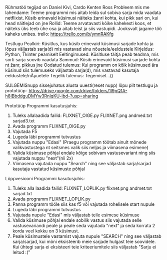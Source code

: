 Rühmatöö tegijad on Daniel Kivi, Cardo Kenten Ross
Probleem mis me lahendame: Teeme programmi mis aitab leida sul sobiva sarja mida vaadata netflixist. Küsib erinevaid küsimusi näiteks žanri kohta, kui pikk sari on, kui head näitlejad on jne
Rollid: Teeme arvatavasti kõike kahekesti koos, et näiteks üks teeb ühe osa ja aitab teist ja siis vastupidi. Jooksvalt jagame töö kaheks umbes. 
trello: https://trello.com/b/ymnRAKfg

Testlugu
Pealkiri: Küsitlus, kus küsib erinevaid küsimusi sarjade kohta ja lõpus väljastab
sarja(d) mis vastavad sinu nõuetele/eeldustele
Kirjeldus: Python, Tkinter peamiselt
Eeltingimused: Küsitluse täitja peab teadma, mis sorti sarja soovib vaadata
Sammud: Küsib erinevaid küsimusi sarjade kohta nt žanr, pikkus jne
Oodatud tulemus: Kui programm on kõik küsimused ära küsinud siis tulemuseks väljastab
sarja(d), mis vastavad kasutaja eeldustele/nÃµuetele
Tegelik tulemus: Tegemisel...()


SULGEMISnupp
sissejuhatus
alusta uuesti(reset nupp)
lõpu pilt
testlugu ja prototüüp- https://drive.google.com/drive/folders/1l9pQ1A-h8IBbddguDMYw3RnlqKU-ibd-?usp=sharing

Prototüüp Programmi kasutusjuhis:
1. Tuleks allalaadida failid:
    FLIXNET_OIGE.py
    FLIXNET.png
    andmed.txt
    sarjad3.txt
2. Avada programm FLIXNET_OIGE.py
3. Vajutada F5
4. Lugeda läbi programmi tutvustus
5. Vajutada nuppu "Edasi"
(Praegu programm töötab ainult mõnede valikvastustega nt seitsmes valik siis neljas ja viimasena esimene)
6. Valida küsimuse põhjal endale kõige sobivam vastusevariant ning siis vajutada nuppu "next"(nii 2x)
7. Viimasena vajutada nuppu "Search" ning see väljastab sarja/sarjad kasutaja vastatud küsimuste põhjal

Lõppvesiooni Programmi kasutusjuhis:
1. Tuleks alla laadida failid:
FLIXNET_LOPLIK.py
flixnet.png
andmet.txt
sarjad.txt
2. Avada programm FLIXNET_LOPLIK.py
3. Panna programm tööle siis kas f5 või vajutada rohelisele start nupule
4. Lugeda läbi programmi tutvustus
5. Vajutada nupule "Edasi" mis väljastab teile esimese küsimuse
6. Valida küsimuse põhjal endale sobilik vastus siis vajutada selle vastusevariandi peale ja peale seda vajutada "next" ja seda korrata 2 korda veel kokku on 3 küsimust.
7. Peale küsimustele vastamist vajuta nupule "SEARCH" ning see väljastab sarja/sarjad, kui mõni eksisteerib meie sarjade hulgast teie soovidele. Kui ühtegi sarja ei eksisteeri teie kriteeriumitele siis väljastab "Sarju ei leitud :("
